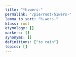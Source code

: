 ```yaml
---
title: "*h₁wers-"
permalink: "/pie/root/h1wers-"
lemma_to_sort: "h₁wers-"
klass: root
etymology: []
markers: []
synonyms: []
definitions: ["to rain"]
topics: []
---
```

